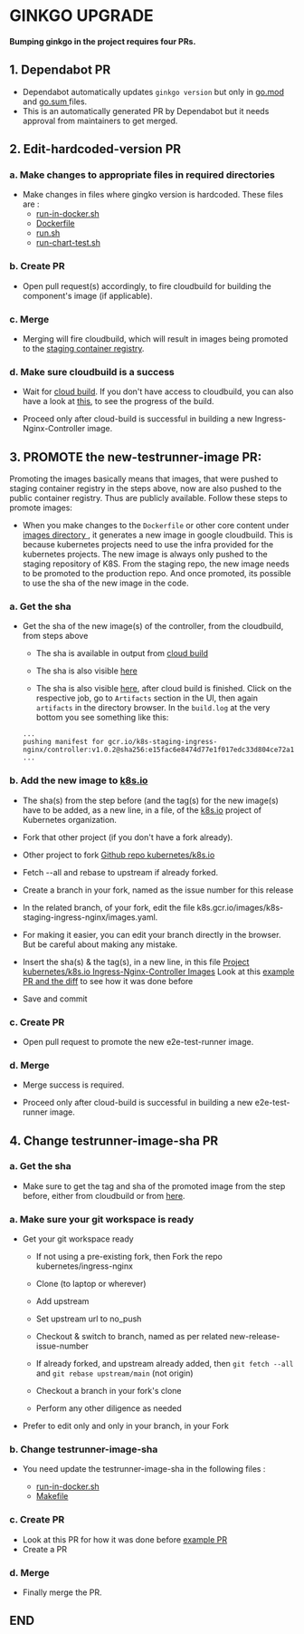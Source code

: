 # GINKGO UPGRADE

#### Bumping ginkgo in the project requires four PRs.

## 1. Dependabot PR

- Dependabot automatically updates `ginkgo version` but only in [go.mod ](go.mod) and [go.sum ](go.sum) files.
- This is an automatically generated PR by Dependabot but it needs approval from maintainers to get merged.

## 2. Edit-hardcoded-version PR

### a. Make changes to appropriate files in required directories

- Make changes in files where gingko version is hardcoded. These files are :
    - [run-in-docker.sh ](build/run-in-docker.sh)
    - [Dockerfile ](images/test-runner/rootfs/Dockerfile)
    - [run.sh ](test/e2e/run.sh)
    - [run-chart-test.sh ](test/e2e/run-chart-test.sh)

### b. Create PR

- Open pull request(s) accordingly, to fire cloudbuild for building the component's image (if applicable).

### c. Merge

- Merging will fire cloudbuild, which will result in images being promoted to the  [staging container registry](https://console.cloud.google.com/gcr/images/k8s-staging-ingress-nginx).

### d. Make sure cloudbuild is a success

- Wait for [cloud build](https://console.cloud.google.com/cloud-build/builds?project=k8s-staging-ingress-nginx). If you don't have access to cloudbuild, you can also have a look at [this](https://prow.k8s.io/?repo=kubernetes%2Fingress-nginx&job=post-*), to see the progress of the build.

- Proceed only after cloud-build is successful in building a new Ingress-Nginx-Controller image.


## 3. PROMOTE the new-testrunner-image PR:

Promoting the images basically means that images, that were pushed to staging container registry in the steps above, now are also pushed to the public container registry. Thus are publicly available. Follow these steps to promote images:
- When you make changes to the `Dockerfile` or other core content under [images directory ](images), it generates a new image in google cloudbuild. This is because kubernetes projects need to use the infra provided for the kubernetes projects. The new image is always only pushed to the staging repository of K8S. From the staging repo, the new image needs to be promoted to the production repo. And once promoted, its possible to  use the sha of the new image in the code.

### a. Get the sha

- Get the sha of the new image(s) of the controller, from the cloudbuild, from steps above

    - The sha is available in output from [cloud build](https://console.cloud.google.com/cloud-build/builds?project=k8s-staging-ingress-nginx)

    - The sha is also visible [here](https://console.cloud.google.com/gcr/images/k8s-staging-ingress-nginx/global/e2e-test-runner)

    - The sha is also visible [here]((https://prow.k8s.io/?repo=kubernetes%2Fingress-nginx&job=post-*)), after cloud build is finished. Click on the respective job, go to `Artifacts` section in the UI, then again `artifacts` in the directory browser. In the `build.log` at the very bottom you see something like this:

  ```
  ...
  pushing manifest for gcr.io/k8s-staging-ingress-nginx/controller:v1.0.2@sha256:e15fac6e8474d77e1f017edc33d804ce72a184e3c0a30963b2a0d7f0b89f6b16
  ...
  ```

### b. Add the new image to [k8s.io](http://github.com/kubernetes/k8s.io)

- The sha(s) from the step before (and the tag(s) for the new image(s) have to be added, as a new line, in a file, of the [k8s.io](http://github.com/kubernetes/k8s.io) project of Kubernetes organization.

- Fork that other project (if you don't have a fork already).

- Other project to fork  [Github repo kubernetes/k8s.io](http://github.com/kubernetes/k8s.io)

- Fetch --all and rebase to upstream if already forked.

- Create a branch in your fork, named as the issue number for this release

- In the related branch, of your fork, edit the file k8s.gcr.io/images/k8s-staging-ingress-nginx/images.yaml.

- For making it easier, you can edit your branch directly in the browser. But be careful about making any mistake.

- Insert the sha(s) & the tag(s), in a new line, in this file [Project kubernetes/k8s.io Ingress-Nginx-Controller Images](https://github.com/kubernetes/k8s.io/blob/main/k8s.gcr.io/images/k8s-staging-ingress-nginx/images.yaml)  Look at this [example PR and the diff](https://github.com/kubernetes/k8s.io/pull/4499) to see how it was done before

- Save and commit

### c. Create PR

- Open pull request to promote the new e2e-test-runner image.

### d. Merge

- Merge success is required.

- Proceed only after cloud-build is successful in building a new e2e-test-runner image.


## 4. Change testrunner-image-sha PR

### a. Get the sha

- Make sure to get the tag and sha of the promoted image from the step before, either from cloudbuild or from [here](https://console.cloud.google.com/gcr/images/k8s-artifacts-prod/us/ingress-nginx/e2e-test-runner).

### a. Make sure your git workspace is ready

- Get your git workspace ready

    - If not using a pre-existing fork, then Fork the repo kubernetes/ingress-nginx

    - Clone (to laptop or wherever)

    - Add upstream

    - Set upstream url to no_push

    - Checkout & switch to branch, named as per related new-release-issue-number

    - If already forked, and upstream already added, then `git fetch --all` and `git rebase upstream/main` (not  origin)

    - Checkout a branch in your fork's clone

    - Perform any other diligence as needed

- Prefer to edit only and only in your branch, in your Fork

### b. Change testrunner-image-sha

- You need update the testrunner-image-sha in the following files :

    - [run-in-docker.sh](https://github.com/kubernetes/ingress-nginx/blob/main/build/run-in-docker.sh#L41)
    - [Makefile](https://github.com/kubernetes/ingress-nginx/blob/main/test/e2e-image/Makefile#L3)

### c. Create PR

- Look at this PR for how it was done before [example PR](https://github.com/kubernetes/ingress-nginx/pull/9444)
- Create a PR

### d. Merge

- Finally merge the PR.

## END ##